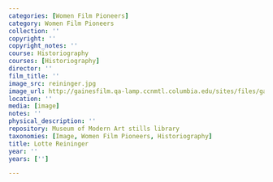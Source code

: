 ```yaml
---
categories: [Women Film Pioneers]
category: Women Film Pioneers
collection: ''
copyright: ''
copyright_notes: ''
course: Historiography
courses: [Historiography]
director: ''
film_title: ''
image_src: reininger.jpg
image_url: http://gainesfilm.qa-lamp.ccnmtl.columbia.edu/sites/files/gainesfilm/images/reininger.jpg
location: ''
media: [image]
notes: ''
physical_description: ''
repository: Museum of Modern Art stills library
taxonomies: [Image, Women Film Pioneers, Historiography]
title: Lotte Reininger
year: ''
years: ['']

---
```


